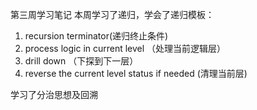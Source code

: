 第三周学习笔记
本周学习了递归，学会了递归模板：
1. recursion  terminator(递归终止条件)
2. process logic in current level （处理当前逻辑层）
3. drill down （下探到下一层）
4. reverse the current level status if needed (清理当前层)

学习了分治思想及回溯



